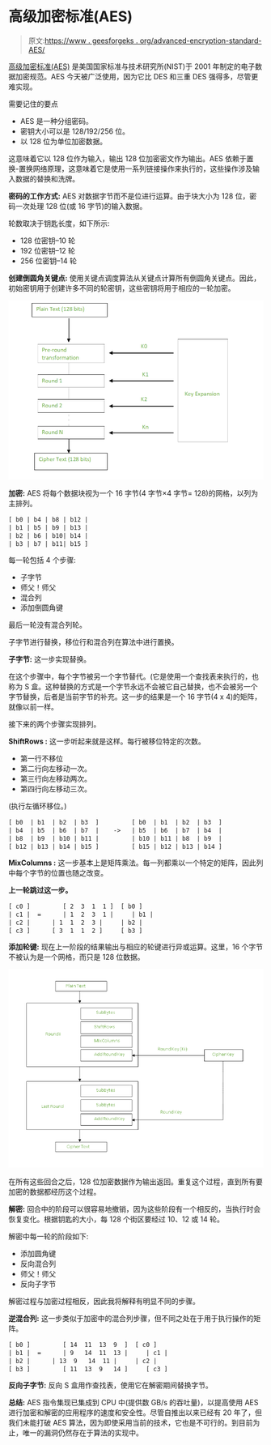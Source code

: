 # 高级加密标准(AES)

> 原文:[https://www . geesforgeks . org/advanced-encryption-standard-AES/](https://www.geeksforgeeks.org/advanced-encryption-standard-aes/)

[高级加密标准(AES)](https://www.geeksforgeeks.org/aes-full-form/) 是美国国家标准与技术研究所(NIST)于 2001 年制定的电子数据加密规范。AES 今天被广泛使用，因为它比 DES 和三重 DES 强得多，尽管更难实现。

需要记住的要点

*   AES 是一种分组密码。
*   密钥大小可以是 128/192/256 位。
*   以 128 位为单位加密数据。

这意味着它以 128 位作为输入，输出 128 位加密密文作为输出。AES 依赖于置换-置换网络原理，这意味着它是使用一系列链接操作来执行的，这些操作涉及输入数据的替换和洗牌。

**密码的工作方式:**
AES 对数据字节而不是位进行运算。由于块大小为 128 位，密码一次处理 128 位(或 16 字节)的输入数据。

轮数取决于钥匙长度，如下所示:

*   128 位密钥–10 轮
*   192 位密钥–12 轮
*   256 位密钥–14 轮

**创建倒圆角关键点:**
使用关键点调度算法从关键点计算所有倒圆角关键点。因此，初始密钥用于创建许多不同的轮密钥，这些密钥将用于相应的一轮加密。

![](img/5c182a459f925ceac6b35412d6719737.png)

**加密:**
AES 将每个数据块视为一个 16 字节(4 字节×4 字节= 128)的网格，以列为主排列。

```
[ b0 | b4 | b8 | b12 |
| b1 | b5 | b9 | b13 |
| b2 | b6 | b10| b14 |
| b3 | b7 | b11| b15 ]
```

每一轮包括 4 个步骤:

*   子字节
*   师父！师父
*   混合列
*   添加倒圆角键

最后一轮没有混合列轮。

子字节进行替换，移位行和混合列在算法中进行置换。

**子字节:**
这一步实现替换。

在这个步骤中，每个字节被另一个字节替代。(它是使用一个查找表来执行的，也称为 S 盒。这种替换的方式是一个字节永远不会被它自己替换，也不会被另一个字节替换，后者是当前字节的补充。这一步的结果是一个 16 字节(4 x 4)的矩阵，就像以前一样。

接下来的两个步骤实现排列。

**ShiftRows :**
这一步听起来就是这样。每行被移位特定的次数。

*   第一行不移位
*   第二行向左移动一次。
*   第三行向左移动两次。
*   第四行向左移动三次。

(执行左循环移位。)

```
[ b0  | b1  | b2  | b3  ]         [ b0  | b1  | b2  | b3  ]
| b4  | b5  | b6  | b7  |    ->   | b5  | b6  | b7  | b4  |
| b8  | b9  | b10 | b11 |         | b10 | b11 | b8  | b9  |
[ b12 | b13 | b14 | b15 ]         [ b15 | b12 | b13 | b14 ]
```

**MixColumns :**
这一步基本上是矩阵乘法。每一列都乘以一个特定的矩阵，因此列中每个字节的位置也随之改变。

**上一轮跳过这一步。**

```
[ c0 ]         [ 2  3  1  1 ]  [ b0 ]
| c1 |  =      | 1  2  3  1 |     | b1 |
| c2 |      | 1  1  2  3 |     | b2 |
[ c3 ]      [ 3  1  1  2 ]     [ b3 ]
```

**添加轮键:**
现在上一阶段的结果输出与相应的轮键进行异或运算。这里，16 个字节不被认为是一个网格，而只是 128 位数据。

![](img/8ddc3edf206f542a146b518a652ba8df.png)

在所有这些回合之后，128 位加密数据作为输出返回。重复这个过程，直到所有要加密的数据都经历这个过程。

**解密:**
回合中的阶段可以很容易地撤销，因为这些阶段有一个相反的，当执行时会恢复变化。根据钥匙的大小，每 128 个街区要经过 10、12 或 14 轮。

解密中每一轮的阶段如下:

*   添加圆角键
*   反向混合列
*   师父！师父
*   反向子字节

解密过程与加密过程相反，因此我将解释有明显不同的步骤。

**逆混合列:**
这一步类似于加密中的混合列步骤，但不同之处在于用于执行操作的矩阵。

```
[ b0 ]         [ 14  11  13  9  ]  [ c0 ]
| b1 |  =      | 9   14  11  13 |     | c1 |
| b2 |      | 13  9   14  11 |     | c2 |
[ b3 ]         [ 11  13  9   14 ]     [ c3 ]
```

**反向子字节:**
反向 S 盒用作查找表，使用它在解密期间替换字节。

**总结:**
AES 指令集现已集成到 CPU 中(提供数 GB/s 的吞吐量)，以提高使用 AES 进行加密和解密的应用程序的速度和安全性。尽管自推出以来已经有 20 年了，但我们未能打破 AES 算法，因为即使采用当前的技术，它也是不可行的。到目前为止，唯一的漏洞仍然存在于算法的实现中。